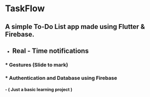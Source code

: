 # TaskFlow
## A simple To-Do List app made using Flutter & Firebase. 
* ## Real - Time notifications
### * Gestures (Slide to mark) 
### * Authentication and Database using Firebase 
#### - ( Just a basic learning project )
